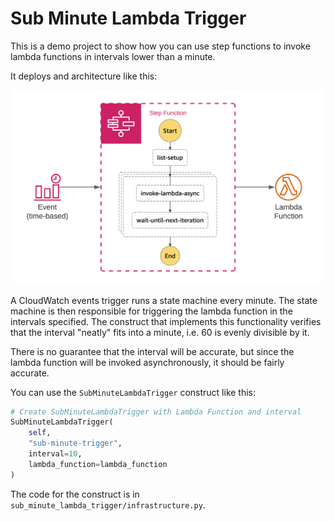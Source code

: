 # Sub Minute Lambda Trigger

This is a demo project to show how you can use step functions to invoke lambda functions in intervals lower than a minute.

It deploys and architecture like this:

![Architecture Diagram](sub_minute_trigger_architecture.png)

A CloudWatch events trigger runs a state machine every minute. The state machine is then responsible for triggering the lambda function in the intervals specified. The construct that implements this functionality verifies that the interval "neatly" fits into a minute, i.e. 60 is evenly divisible by it.

There is no guarantee that the interval will be accurate, but since the lambda function will be invoked asynchronously, it should be fairly accurate.

You can use the `SubMinuteLambdaTrigger` construct like this:

```python
# Create SubMinuteLambdaTrigger with Lambda Function and interval
SubMinuteLambdaTrigger(
    self,
    "sub-minute-trigger",
    interval=10,
    lambda_function=lambda_function
)
```

The code for the construct is in `sub_minute_lambda_trigger/infrastructure.py`.